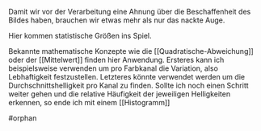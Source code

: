 Damit wir vor der Verarbeitung eine Ahnung über die Beschaffenheit des Bildes haben, brauchen wir etwas mehr als nur das nackte Auge.

Hier kommen statistische Größen ins Spiel.

Bekannte mathematische Konzepte wie die [[Quadratische-Abweichung]] oder der [[Mittelwert]] finden hier Anwendung.
Ersteres kann ich beispielsweise verwenden um pro Farbkanal die Variation, also Lebhaftigkeit festzustellen.
Letzteres könnte verwendet werden um die Durchschnittshelligkeit pro Kanal zu finden.
Sollte ich noch einen Schritt weiter gehen und die relative Häufigkeit der jeweiligen Helligkeiten erkennen, so ende ich mit einem [[Histogramm]]

#orphan
